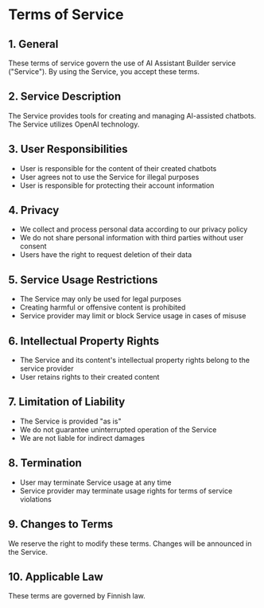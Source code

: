 # Terms of Service

## 1. General
These terms of service govern the use of AI Assistant Builder service ("Service"). By using the Service, you accept these terms.

## 2. Service Description
The Service provides tools for creating and managing AI-assisted chatbots. The Service utilizes OpenAI technology.

## 3. User Responsibilities
- User is responsible for the content of their created chatbots
- User agrees not to use the Service for illegal purposes
- User is responsible for protecting their account information

## 4. Privacy
- We collect and process personal data according to our privacy policy
- We do not share personal information with third parties without user consent
- Users have the right to request deletion of their data

## 5. Service Usage Restrictions
- The Service may only be used for legal purposes
- Creating harmful or offensive content is prohibited
- Service provider may limit or block Service usage in cases of misuse

## 6. Intellectual Property Rights
- The Service and its content's intellectual property rights belong to the service provider
- User retains rights to their created content

## 7. Limitation of Liability
- The Service is provided "as is"
- We do not guarantee uninterrupted operation of the Service
- We are not liable for indirect damages

## 8. Termination
- User may terminate Service usage at any time
- Service provider may terminate usage rights for terms of service violations

## 9. Changes to Terms
We reserve the right to modify these terms. Changes will be announced in the Service.

## 10. Applicable Law
These terms are governed by Finnish law. 